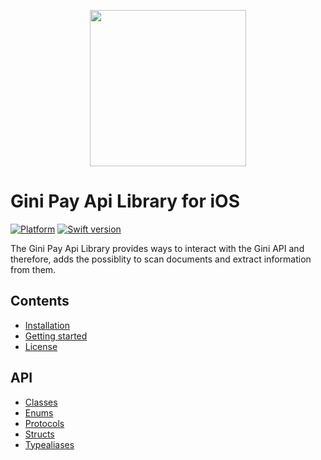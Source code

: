 <p align="center">
<img src="img/repo-logo.png" width="250">
</p>

# Gini Pay Api Library for iOS

[![Platform](https://img.shields.io/badge/platform-iOS-lightgrey.svg)]()
[![Swift version](https://img.shields.io/badge/swift-5.0-orange.svg)]()


The Gini Pay Api Library provides ways to interact with the Gini API and therefore, adds the possiblity to scan documents and extract information from them.

## Contents

* [Installation](installation.html)
* [Getting started](getting-started.html)
* [License](license.html)

## API

* [Classes](Classes.html)
* [Enums](Enums.html)
* [Protocols](Protocols.html)
* [Structs](Structs.html)
* [Typealiases](Typealiases.html)